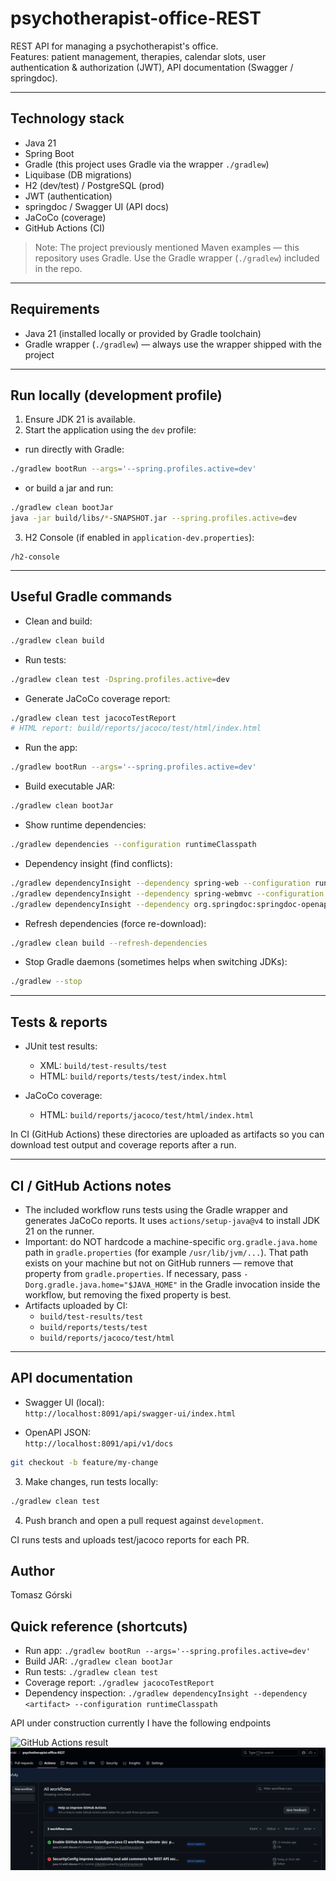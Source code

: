 # psychotherapist-office-REST

REST API for managing a psychotherapist's office.  
Features: patient management, therapies, calendar slots, user authentication & authorization (JWT), API documentation (Swagger / springdoc).

---

## Technology stack

- Java 21
- Spring Boot
- Gradle (this project uses Gradle via the wrapper `./gradlew`)
- Liquibase (DB migrations)
- H2 (dev/test) / PostgreSQL (prod)
- JWT (authentication)
- springdoc / Swagger UI (API docs)
- JaCoCo (coverage)
- GitHub Actions (CI)

> Note: The project previously mentioned Maven examples — this repository uses Gradle. Use the Gradle wrapper (`./gradlew`) included in the repo.

---

## Requirements

- Java 21 (installed locally or provided by Gradle toolchain)
- Gradle wrapper (`./gradlew`) — always use the wrapper shipped with the project

---

## Run locally (development profile)

1. Ensure JDK 21 is available.
2. Start the application using the `dev` profile:

- run directly with Gradle:
```bash
./gradlew bootRun --args='--spring.profiles.active=dev'
```

- or build a jar and run:
```bash
./gradlew clean bootJar
java -jar build/libs/*-SNAPSHOT.jar --spring.profiles.active=dev
```

3. H2 Console (if enabled in `application-dev.properties`):
```
/h2-console
```

---

## Useful Gradle commands

- Clean and build:
```bash
./gradlew clean build
```

- Run tests:
```bash
./gradlew clean test -Dspring.profiles.active=dev
```

- Generate JaCoCo coverage report:
```bash
./gradlew clean test jacocoTestReport
# HTML report: build/reports/jacoco/test/html/index.html
```

- Run the app:
```bash
./gradlew bootRun --args='--spring.profiles.active=dev'
```

- Build executable JAR:
```bash
./gradlew clean bootJar
```

- Show runtime dependencies:
```bash
./gradlew dependencies --configuration runtimeClasspath
```

- Dependency insight (find conflicts):
```bash
./gradlew dependencyInsight --dependency spring-web --configuration runtimeClasspath
./gradlew dependencyInsight --dependency spring-webmvc --configuration runtimeClasspath
./gradlew dependencyInsight --dependency org.springdoc:springdoc-openapi-starter-webmvc-ui --configuration runtimeClasspath
```

- Refresh dependencies (force re-download):
```bash
./gradlew clean build --refresh-dependencies
```

- Stop Gradle daemons (sometimes helps when switching JDKs):
```bash
./gradlew --stop
```

---

## Tests & reports

- JUnit test results:
    - XML: `build/test-results/test`
    - HTML: `build/reports/tests/test/index.html`

- JaCoCo coverage:
    - HTML: `build/reports/jacoco/test/html/index.html`

In CI (GitHub Actions) these directories are uploaded as artifacts so you can download test output and coverage reports after a run.

---

## CI / GitHub Actions notes

- The included workflow runs tests using the Gradle wrapper and generates JaCoCo reports. It uses `actions/setup-java@v4` to install JDK 21 on the runner.
- Important: do NOT hardcode a machine-specific `org.gradle.java.home` path in `gradle.properties` (for example `/usr/lib/jvm/...`). That path exists on your machine but not on GitHub runners — remove that property from `gradle.properties`. If necessary, pass `-Dorg.gradle.java.home="$JAVA_HOME"` in the Gradle invocation inside the workflow, but removing the fixed property is best.
- Artifacts uploaded by CI:
    - `build/test-results/test`
    - `build/reports/tests/test`
    - `build/reports/jacoco/test/html`

---

## API documentation

- Swagger UI (local):  
  `http://localhost:8091/api/swagger-ui/index.html`

- OpenAPI JSON:  
  `http://localhost:8091/api/v1/docs`


```bash
git checkout -b feature/my-change
```
3. Make changes, run tests locally:
```bash
./gradlew clean test
```
4. Push branch and open a pull request against `development`.

CI runs tests and uploads test/jacoco reports for each PR.

## Author

Tomasz Górski  



## Quick reference (shortcuts)

- Run app: `./gradlew bootRun --args='--spring.profiles.active=dev'`
- Build JAR: `./gradlew clean bootJar`
- Run tests: `./gradlew clean test`
- Coverage report: `./gradlew jacocoTestReport`
- Dependency inspection: `./gradlew dependencyInsight --dependency <artifact> --configuration runtimeClasspath`

API under construction currently I have the following endpoints

<img width="998" height="884" alt="GitHub Actions result" src="https://github.com/user-attachments/assets/adaefab0-97fb-4c87-aa13-3f9652fd06f7" />

<img alt="Endpoints screenshot" src="src/main/resources/screenshots/Zrzut%20ekranu%20z%202025-10-03%2011-44-27.png" />
